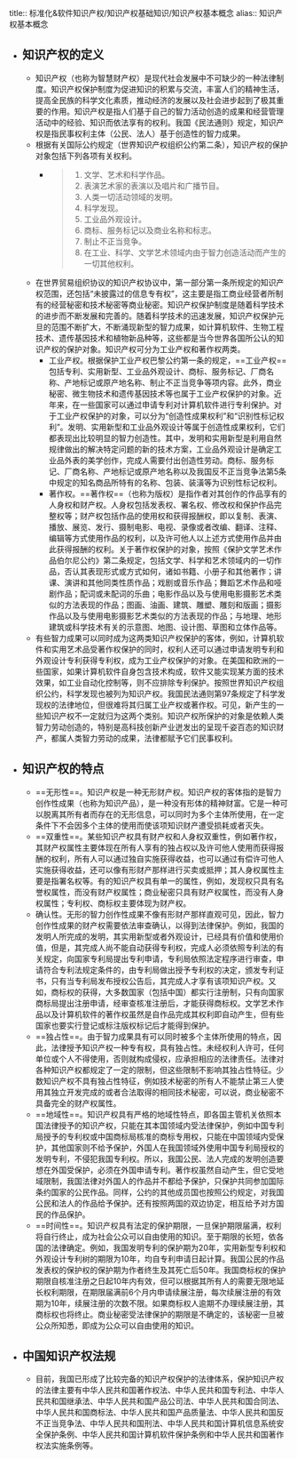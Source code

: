 title:: 标准化&软件知识产权/知识产权基础知识/知识产权基本概念
alias:: 知识产权基本概念

- ## 知识产权的定义
	- 知识产权（也称为智慧财产权）是现代社会发展中不可缺少的一种法律制度。知识产权保护制度为促进知识的积累与交流，丰富人们的精神生活，提高全民族的科学文化素质，推动经济的发展以及社会进步起到了极其重要的作用。知识产权是指人们基于自己的智力活动创造的成果和经营管理活动中的经验、知识而依法享有的权利。我国《民法通则》规定，知识产权是指民事权利主体（公民、法人）基于创造性的智力成果。
	- 根据有关国际公约规定（世界知识产权组织公约第二条），知识产权的保护对象包括下列各项有关权利。
		- > 1. 文学、艺术和科学作品。
		  > 2. 表演艺术家的表演以及唱片和广播节目。
		  > 3. 人类一切活动领域的发明。
		  > 4. 科学发现。
		  > 5. 工业品外观设计。
		  > 6. 商标、服务标记以及商业名称和标志。
		  > 7. 制止不正当竞争。
		  > 8. 在工业、科学、文学艺术领域内由于智力创造活动而产生的一切其他权利。
	- 在世界贸易组织协议的知识产权协议中，第一部分第一条所规定的知识产权范围，还包括“未披露过的信息专有权”，这主要是指工商业经营者所制有的经营秘密和技术秘密等商业秘密。知识产权保护制度是随着科学技术的进步而不断发展和完善的。随着科学技术的迅速发展，知识产权保护元旦的范围不断扩大，不断涌现新型的智力成果，如计算机软件、生物工程技术、遗传基因技术和植物新品种等，这些都是当今世界各国所公认的知识产权的保护对象。知识产权可分为工业产权和著作权两类。
		- 工业产权。根据保护工业产权巴黎公约第一条的规定，==工业产权==包括专利、实用新型、工业品外观设计、商标、服务标记、厂商名称、产地标记或原产地名称、制止不正当竞争等项内容。此外，商业秘密、微生物技术和遗传基因技术等也属于工业产权保护的对象。近年来，在一些国家可以通过申请专利对计算机软件进行专利保护。对于工业产权保护的对象，可以分为“创造性成果权利”和“识别性标记权利”。发明、实用新型和工业品外观设计等属于创造性成果权利，它们都表现出比较明显的智力创造性。其中，发明和实用新型是利用自然规律做出的解决特定问题的新的技术方案，工业品外观设计是确定工业品外表的美学创作，完成人需要付出创造性劳动。商标、服务标记、厂商名称、产地标记或原产地名称以及我国反不正当竞争法第5条中规定的知名商品所特有的名称、包装、装潢等为识别性标记权利。
		- 著作权。==著作权==（也称为版权）是指作者对其创作的作品享有的人身权和财产权。人身权包括发表权、署名权、修改权和保护作品完整权等；财产权包括作品的使用权和获得报酬权，即以复制、表演、播放、展览、发行、摄制电影、电视、录像或者改编、翻译、注释、编辑等方式使用作品的权利，以及许可他人以上述方式使用作品并由此获得报酬的权利。关于著作权保护的对象，按照《保护文学艺术作品伯尔尼公约》第二条规定，包括文学、科学和艺术领域内的一切作品，否认其表现形式或方式如何，诸如书籍、小册子和其他著作；讲课、演讲和其他同类性质作品；戏剧或音乐作品；舞蹈艺术作品和哑剧作品；配词或未配词的乐曲；电影作品以及与使用电影摄影艺术类似的方法表现的作品；图画、油画、建筑、雕塑、雕刻和版画；摄影作品以及与使用电影摄影艺术类似的方法表现的作品；与地理、地形建筑或科学技术有关的示意图、地图、设计图、草图和立体作品等。
	- 有些智力成果可以同时成为这两类知识产权保护的客体，例如，计算机软件和实用艺术品受著作权保护的同时，权利人还可以通过申请发明专利和外观设计专利获得专利权，成为工业产权保护的对象。在美国和欧洲的一些国家，如果计算机软件自身包含技术构成，软件又能实现某方面的技术效果，如工业自动化控制等，则不应排除专利保护。按照世界知识产权组织公约，科学发现也被列为知识产权。我国民法通则第97条规定了科学发现权的法律地位，但很难将其归属工业产权或著作权。可见，新产生的一些知识产权不一定就归为这两个类别。知识产权所保护的对象是依赖人类智力劳动创造的，特别是高科技创新产业迸发出的呈现千姿百态的知识财产，都属人类智力劳动的成果，法律都赋予它们民事权利。
- ## 知识产权的特点
	- ==无形性==。知识产权是一种无形财产权。知识产权的客体指的是智力创作性成果（也称为知识产品），是一种没有形体的精神财富。它是一种可以脱离其所有者而存在的无形信息，可以同时为多个主体所使用，在一定条件下不会因多个主体的使用而使该项知识财产遭受损耗或者灭失。
	- ==双重性==。某些知识产权具有财产权和人身权双重性，例如著作权，其财产权属性主要体现在所有人享有的独占权以及许可他人使用而获得报酬的权利，所有人可以通过独自实施获得收益，也可以通过有偿许可他人实施获得收益，还可以像有形财产那样进行买卖或抵押；其人身权属性主要是指署名权等。有的知识产权具有单一的属性，例如，发现权只具有名誉权属性，而没有财产权属性；商业秘密只具有财产权属性，而没有人身权属性；专利权、商标权主要体现为财产权。
	- 确认性。无形的智力创作性成果不像有形财产那样直观可见，因此，智力创作性成果的财产权需要依法审查确认，以得到法律保护。例如，我国的发明人所完成的发明，其实用新型或者外观设计，已经具有价值和使用价值，但是，其完成人尚不能自动获得专利权，完成人必须依照专利法的有关规定，向国家专利局提出专利申请，专利局依照法定程序进行审查，申请符合专利法规定条件的，由专利局做出授予专利权的决定，颁发专利证书，只有当专利局发布授权公告后，其完成人才享有该项知识产权。又如，商标权的获得，大多数国家（包括中国）都实行注册制，只有向国家商标局提出注册申请，经审查核准注册后，才能获得商标权。文学艺术作品以及计算机软件的著作权虽然是自作品完成其权利即自动产生，但有些国家也要实行登记或标注版权标记后才能得到保护。
	- ==独占性==。由于智力成果具有可以同时被多个主体所使用的特点，因此，法律授予知识产权一种专有权，具有独占性。未经权利人许可，任何单位或个人不得使用，否则就构成侵权，应承担相应的法律责任。法律对各种知识产权都规定了一定的限制，但这些限制不影响其独占性特征。少数知识产权不具有独占性特征，例如技术秘密的所有人不能禁止第三人使用其独立开发完成的或者合法取得的相同技术秘密，可以说，商业秘密不具备完全的财产权属性。
	- ==地域性==。知识产权具有严格的地域性特点，即各国主管机关依照本国法律授予的知识产权，只能在其本国领域内受法律保护，例如中国专利局授予的专利权或中国商标局核准的商标专用权，只能在中国领域内受保护，其他国家则不给予保护，外国人在我国领域外使用中国专利局授权的发明专利，不侵犯我国专利权。所以，我国公民、法人完成的发明创造要想在外国受保护，必须在外国申请专利。著作权虽然自动产生，但它受地域限制，我国法律对外国人的作品并不都给予保护，只保护共同参加国际条约国家的公民作品。同样，公约的其他成员国也按照公约规定，对我国公民和法人的作品给予保护。还有按照两国的双边协定，相互给予对方国民的作品保护。
	- ==时间性==。知识产权具有法定的保护期限，一旦保护期限届满，权利将自行终止，成为社会公众可以自由使用的知识。至于期限的长短，依各国的法律确定。例如，我国发明专利的保护期为20年，实用新型专利权和外观设计专利树的期限为10年，均自专利申请日起计算。我国公民的作品发表权的保护权的保护期为作者终生及其死亡后50年。我国商标权的保护期限自核准注册之日起10年内有效，但可以根据其所有人的需要无限地延长权利期限，在期限届满前6个月内申请续展注册，每次续展注册的有效期为10年，续展注册的次数不限。如果商标权人逾期不办理续展注册，其商标权也将终止。商业秘密受法律保护的期限是不确定的，该秘密一旦被公众所知悉，即成为公众可以自由使用的知识。
- ## 中国知识产权法规
	- 目前，我国已形成了比较完备的知识产权保护的法律体系，保护知识产权的法律主要有中华人民共和国著作权法、中华人民共和国专利法、中华人民共和国继承法、中华人民共和国产品公司法、中华人民共和国合同法、中华人民共和国商标法、中华人民共和国产品质量法、中华人民共和国反不正当竞争法、中华人民共和国刑法、中华人民共和国计算机信息系统安全保护条例、中华人民共和国计算机软件保护条例和中华人民共和国著作权法实施条例等。